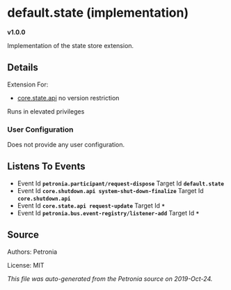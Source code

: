 # default.state (implementation)
**v1.0.0**

Implementation of the state store extension.

## Details

Extension For:
* [core.state.api](core.state.api.md)
  no version restriction


Runs in elevated privileges

### User Configuration

Does not provide any user configuration.









## Listens To Events

* Event Id **`petronia.participant/request-dispose`**
  Target Id **`default.state`**
* Event Id **`core.shutdown.api system-shut-down-finalize`**
  Target Id **`core.shutdown.api`**
* Event Id **`core.state.api request-update`**
  Target Id **`*`**
* Event Id **`petronia.bus.event-registry/listener-add`**
  Target Id **`*`**



## Source

Authors: Petronia

License: MIT

*This file was auto-generated from the Petronia source on 2019-Oct-24.*
